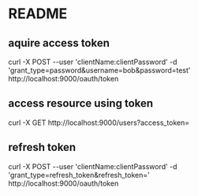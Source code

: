 # README #

## aquire access token
 curl -X POST --user 'clientName:clientPassword' -d 'grant_type=password&username=bob&password=test' http://localhost:9000/oauth/token

 ## access resource using token
 curl -X GET  http://localhost:9000/users?access_token=

 ## refresh token
 curl -X POST  --user 'clientName:clientPassword' -d 'grant_type=refresh_token&refresh_token=' http://localhost:9000/oauth/token
